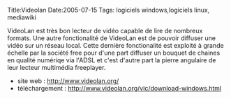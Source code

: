 Title:Videolan
Date:2005-07-15
Tags: logiciels windows,logiciels linux,  mediawiki

VideoLan est très bon lecteur de vidéo capable de lire de nombreux
formats. Une autre fonctionalité de VideoLan est de pouvoir diffuser une
vidéo sur un réseau local. Cette dernière fonctionalité est exploité à
grande échelle par la société free pour d'une part diffuser un bouquet
de chaines en qualité numériqe via l'ADSL et c'est d'autre part la
pierre angulaire de leur lecteur multimédia freeplayer.

-   site web : <http://www.videolan.org/>
-   téléchargement : <http://www.videolan.org/vlc/download-windows.html>

